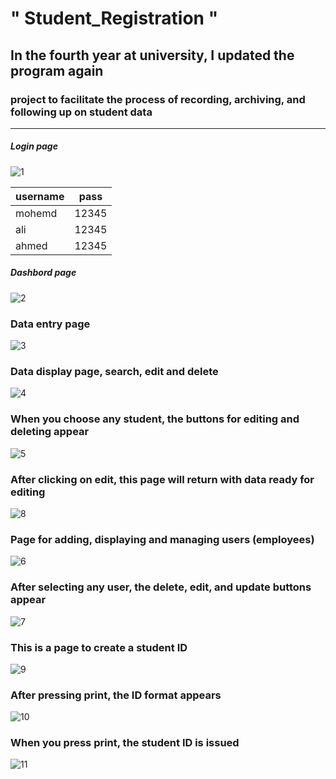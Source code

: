 # " Student_Registration " 

## In the fourth year at university, I updated the program again
### project to facilitate the process of recording, archiving, and following up on student data
---
##### Login page

![1](https://github.com/mohemd98/Update_Student_Registration/assets/108370897/79d13aa0-ef8e-4d48-9c96-b810bb63a92f)

| username      | pass          | 
| ------------- |:-------------:| 
| mohemd        | 12345         | 
| ali           | 12345         |   
| ahmed         | 12345         | 

##### Dashbord page

![2](https://github.com/mohemd98/Update_Student_Registration/assets/108370897/ed372089-3ce7-41a8-8fc9-80599b01b7ba)

### Data entry page


![3](https://github.com/mohemd98/Update_Student_Registration/assets/108370897/3d518fb9-d902-4765-9ce5-1e3f7b676ba9)

### Data display page, search, edit and delete

![4](https://github.com/mohemd98/Update_Student_Registration/assets/108370897/9f9830dc-37eb-4f3e-97ff-4ffcd63d56c0)

### When you choose any student, the buttons for editing and deleting appear

![5](https://github.com/mohemd98/Update_Student_Registration/assets/108370897/89ded76c-e563-469f-b3dc-0e2a8539a971)


### After clicking on edit, this page will return with data ready for editing

![8](https://github.com/mohemd98/Update_Student_Registration/assets/108370897/0717e5ee-a430-47fe-ab6b-af2936ba55f2)


### Page for adding, displaying and managing users (employees)

![6](https://github.com/mohemd98/Update_Student_Registration/assets/108370897/62050e63-3266-4d13-9d80-6d454acd0bc4)


### After selecting any user, the delete, edit, and update buttons appear

![7](https://github.com/mohemd98/Update_Student_Registration/assets/108370897/3be23285-cb6f-4331-88cd-944383358772)

### This is a page to create a student ID

![9](https://github.com/mohemd98/Update_Student_Registration/assets/108370897/21df67a6-6fb6-4b83-83ea-c08c768f4e91)

### After pressing print, the ID format appears

![10](https://github.com/mohemd98/Update_Student_Registration/assets/108370897/0f7b4ccf-0f0c-45d1-935a-b46b8e0a9a46)

### When you press print, the student ID is issued

![11](https://github.com/mohemd98/Update_Student_Registration/assets/108370897/8402a457-ae9d-428d-83ae-a49b33760715)
